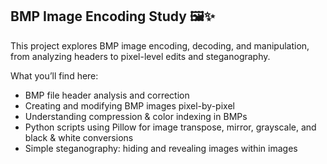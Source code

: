 ## BMP Image Encoding Study 🖼️✨

This project explores BMP image encoding, decoding, and manipulation, from analyzing headers to pixel-level edits and steganography.

What you’ll find here:

 - BMP file header analysis and correction
 - Creating and modifying BMP images pixel-by-pixel
 - Understanding compression & color indexing in BMPs
 - Python scripts using Pillow for image transpose, mirror, grayscale, and black & white conversions
 - Simple steganography: hiding and revealing images within images
